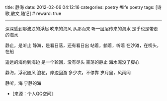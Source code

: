 title: 静海
date: 2012-02-06 04:12:16
categories: poetry #life poetry
tags: [诗歌,散文,随记]  # <!--more-->
reward: true

---

深深感到那波浪的浮起
吹来的海风    从那而来
听一层层传来的海水
是乎也是带走的海水

<!--more-->

静止，是听止
静海，是看日落，还有看日出
站着，躺着，听着
在沙滩，在桥头，在船

遥远的海角到海边
是一个轮回，没有尽头
空荡的静止
海水淹没了脚心

静海，浮沉随风
浪花，岸边回游
多少次，不停靠
岁月里，风雨同

静听，海
宁静的海

- [来源：个人QQ空间]
